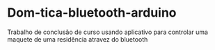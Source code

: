 # Dom-tica-bluetooth-arduino
Trabalho de conclusão de curso usando aplicativo para controlar uma maquete de uma residência atravez do bluetooth
